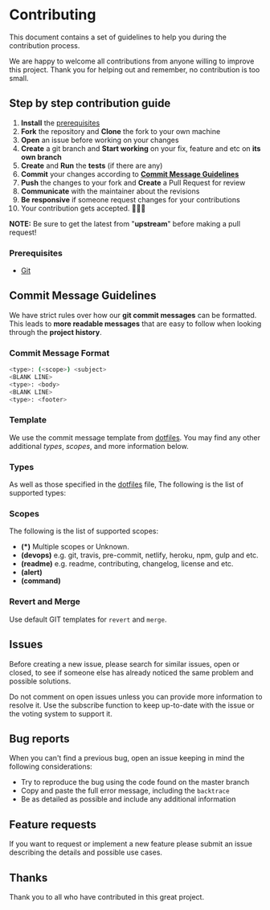 # Contributing

This document contains a set of guidelines to help you during the contribution
process.

We are happy to welcome all contributions from anyone willing to improve this
project. Thank you for helping out and remember, no contribution is too small.

## Step by step contribution guide

01. **Install** the [prerequisites](#prerequisites)
02. **Fork** the repository and **Clone** the fork to your own machine
03. **Open** an issue before working on your changes
04. **Create** a git branch and **Start working** on your fix, feature and etc
    on **its own branch**
05. **Create** and **Run** the **tests** (if there are any)
06. **Commit** your changes according to [**Commit Message Guidelines**](#commit-message-guidelines)
07. **Push** the changes to your fork and **Create** a Pull Request for review
08. **Communicate** with the maintainer about the revisions
09. **Be responsive** if someone request changes for your contributions
10. Your contribution gets accepted. 🎉🎉🎉

**NOTE:** Be sure to get the latest from "**upstream**" before making a pull
request!

### Prerequisites

- [Git](https://git-scm.com)

## Commit Message Guidelines

We have strict rules over how our **git commit messages** can be formatted. This
leads to **more readable messages** that are easy to follow when looking through
the **project history**.

### Commit Message Format

```sh
<type>: (<scope>) <subject>
<BLANK LINE>
<type>: <body>
<BLANK LINE>
<type>: <footer>
```

### Template

We use the commit message template from [dotfiles]. You may find any other
additional *types*, *scopes*, and more information below.

[dotfiles]: https://github.com/erdaltsksn/dotfiles/blob/master/git/.gittemplate

### Types

As well as those specified in the [dotfiles] file, The following is the list of
supported types:

### Scopes

The following is the list of supported scopes:

- **(*)** Multiple scopes or Unknown.
- **(devops)** e.g. git, travis, pre-commit, netlify, heroku, npm, gulp and etc.
- **(readme)** e.g. readme, contributing, changelog, license and etc.
- **(alert)**
- **(command)**

### Revert and Merge

Use default GIT templates for `revert` and `merge`.

## Issues

Before creating a new issue, please search for similar issues, open or closed,
to see if someone else has already noticed the same problem and possible
solutions.

Do not comment on open issues unless you can provide more information to resolve
it. Use the subscribe function to keep up-to-date with the issue or the voting
system to support it.

## Bug reports

When you can't find a previous bug, open an issue keeping in mind the following
considerations:

- Try to reproduce the bug using the code found on the master branch
- Copy and paste the full error message, including the `backtrace`
- Be as detailed as possible and include any additional information

## Feature requests

If you want to request or implement a new feature please submit an issue
describing the details and possible use cases.

## Thanks

Thank you to all who have contributed in this great project.
